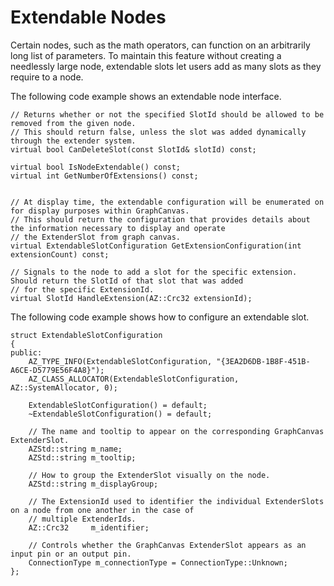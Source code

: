 # Extendable Nodes<a name="script-canvas-custom-nodes-extendable"></a>

Certain nodes, such as the math operators, can function on an arbitrarily long list of parameters\. To maintain this feature without creating a needlessly large node, extendable slots let users add as many slots as they require to a node\.

The following code example shows an extendable node interface\.

```
// Returns whether or not the specified SlotId should be allowed to be removed from the given node.
// This should return false, unless the slot was added dynamically through the extender system.
virtual bool CanDeleteSlot(const SlotId& slotId) const;
 
virtual bool IsNodeExtendable() const;
virtual int GetNumberOfExtensions() const;
 
 
// At display time, the extendable configuration will be enumerated on for display purposes within GraphCanvas.
// This should return the configuration that provides details about the information necessary to display and operate
// the ExtenderSlot from graph canvas.
virtual ExtendableSlotConfiguration GetExtensionConfiguration(int extensionCount) const;
 
// Signals to the node to add a slot for the specific extension. Should return the SlotId of that slot that was added
// for the specific ExtensionId.
virtual SlotId HandleExtension(AZ::Crc32 extensionId);
```

The following code example shows how to configure an extendable slot\.

```
struct ExtendableSlotConfiguration
{
public:
    AZ_TYPE_INFO(ExtendableSlotConfiguration, "{3EA2D6DB-1B8F-451B-A6CE-D5779E56F4A8}");
    AZ_CLASS_ALLOCATOR(ExtendableSlotConfiguration, AZ::SystemAllocator, 0);
 
    ExtendableSlotConfiguration() = default;
    ~ExtendableSlotConfiguration() = default;
 
    // The name and tooltip to appear on the corresponding GraphCanvas ExtenderSlot.
    AZStd::string m_name;
    AZStd::string m_tooltip;
 
    // How to group the ExtenderSlot visually on the node.
    AZStd::string m_displayGroup;
 
    // The ExtensionId used to identifier the individual ExtenderSlots on a node from one another in the case of
    // multiple ExtenderIds.
    AZ::Crc32     m_identifier;
     
    // Controls whether the GraphCanvas ExtenderSlot appears as an input pin or an output pin.
    ConnectionType m_connectionType = ConnectionType::Unknown;
};
```